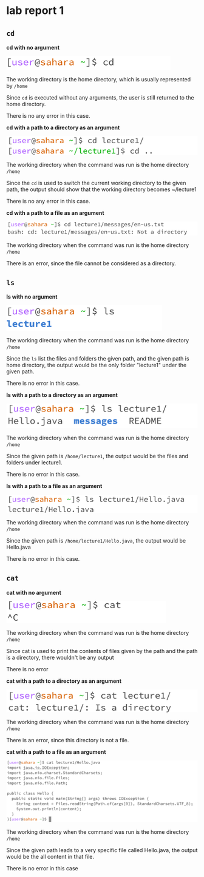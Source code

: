# lab report 1
## `cd`
**cd with no argument**

![Image](cd1.png)

  
The working directory is the home directory, which is usually represented by `/home`
 
Since `cd` is executed without any arguments, the user is still returned to the home directory. 

There is no any error in this case. 

**cd with a path to a directory as an argument**

![Image](cd2.png)

The working directory when the command was run is the home directory `/home`

Since the `cd` is used to switch the current working directory to the given path, the output should show that the working directory becomes ~/lecture1

There is no any error in this case.

**cd with a path to a file as an argument**

![Image](cd3.png)

The working directory when the command was run is the home directory `/home`

There is an error, since the file cannot be considered as a directory. 

## `ls`
**ls with no argument**

![Image](ls1.png)

The working directory when the command was run is the home directory `/home`

Since the `ls` list the files and folders the given path, and the given path is home directory, the output would be the only folder "lecture1" under the given path. 

There is no error in this case. 

**ls with a path to a directory as an argument**

![Image](ls2.png)

The working directory when the command was run is the home directory `/home`

Since the given path is `/home/lecture1`, the output would be the files and folders under lecture1.

There is no error in this case. 

**ls with a path to a file as an argument**

![Image](ls3.png)

The working directory when the command was run is the home directory `/home`

Since the given path is `/home/lecture1/Hello.java`, the output would be Hello.java

There is no error in this case. 

## `cat`

**cat with no argument**

![Image](cat1.png)

The working directory when the command was run is the home directory `/home`

Since cat is used to print the contents of files given by the path and the path is a directory, there wouldn't be any output

There is no error

**cat with a path to a directory as an argument**

![Image](cat2.png)

The working directory when the command was run is the home directory `/home`

There is an error, since this directory is not a file. 

**cat with a path to a file as an argument**

![Image](cat3.png)

The working directory when the command was run is the home directory `/home`

Since the given path leads to a very specific file called Hello.java, the output would be the all content in that file.

There is no error in this case 
